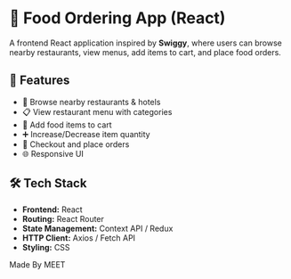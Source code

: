 # 🍔 Food Ordering App (React)

A frontend React application inspired by **Swiggy**, where users can browse nearby restaurants, view menus, add items to cart, and place food orders.

## 🚀 Features

- 📍 Browse nearby restaurants & hotels
- 📋 View restaurant menu with categories
- 🛒 Add food items to cart
- ➕ Increase/Decrease item quantity
- 🧾 Checkout and place orders
- 🌐 Responsive UI

## 🛠 Tech Stack

- **Frontend:** React
- **Routing:** React Router
- **State Management:** Context API / Redux 
- **HTTP Client:** Axios / Fetch API
- **Styling:** CSS

Made By MEET


